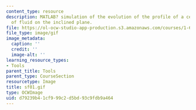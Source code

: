```yaml
---
content_type: resource
description: MATLAB? simulation of the evolution of the profile of a certain mass
  of fluid on the inclined plane.
file: https://ol-ocw-studio-app-production.s3.amazonaws.com/courses/1-63-advanced-fluid-dynamics-of-the-environment-fall-2002/d79239b41cf999c2d5bd93c9fdb9a464_sf01.gif
file_type: image/gif
image_metadata:
  caption: ''
  credit: ''
  image-alt: ''
learning_resource_types:
- Tools
parent_title: Tools
parent_type: CourseSection
resourcetype: Image
title: sf01.gif
type: OCWImage
uid: d79239b4-1cf9-99c2-d5bd-93c9fdb9a464
---
```

